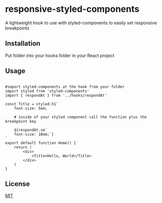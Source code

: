 # responsive-styled-components

A lightweight hook to use with styled-components to easily set responsive breakpoints

## Installation

Put folder into your hooks folder in your React project

## Usage

```react

#import styled-components at the hook from your folder
import styled from 'styled-components'
import { respondAt } from '../hooks/respondAt'

const Title = styled.h1`
	font-size: 5em;

    # inside of your styled component call the function plus the breakpoint key

	${respondAt.sm`
    font-size: 10em;`}
`
export default function Home() {
	return (
		<div>
			<Title>Hello, World</Title>
		</div>
	)
}
```

## License

[MIT](https://choosealicense.com/licenses/mit/)
